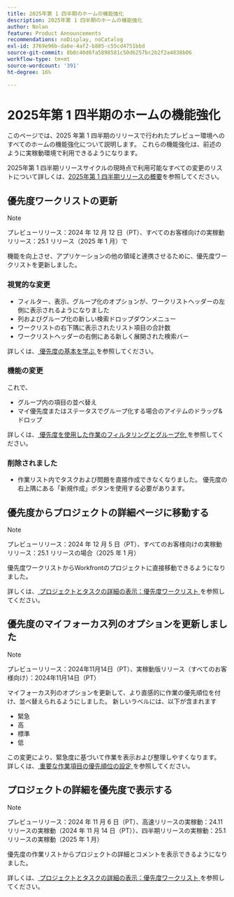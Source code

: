 ```yaml
---
title: 2025年第 1 四半期のホームの機能強化
description: 2025年第 1 四半期のホームの機能強化
author: Nolan
feature: Product Announcements
recommendations: noDisplay, noCatalog
exl-id: 3769e96b-da6e-4af2-b885-c55cd4751bbd
source-git-commit: 8b0c40d6fa5898581c50d6257bc2b2f2a4838b06
workflow-type: tm+mt
source-wordcount: '391'
ht-degree: 16%

---
```


# 2025年第 1 四半期のホームの機能強化

このページでは、2025 年第 1 四半期のリリースで行われたプレビュー環境へのすべてのホームの機能強化について説明します。 これらの機能強化は、前述のように実稼動環境で利用できるようになります。

2025年第 1 四半期リリースサイクルの現時点で利用可能なすべての変更のリストについて詳しくは、[2025年第 1 四半期リリースの概要](/help/quicksilver/product-announcements/product-releases/25-q1-release-activity/25-q1-release-overview.md)を参照してください。

## 優先度ワークリストの更新

>[!NOTE]
>
>プレビューリリース：2024 年 12 月 12 日（PT）、すべてのお客様向けの実稼動リリース：25.1 リリース（2025 年 1 月）で

機能を向上させ、アプリケーションの他の領域と連携させるために、優先度ワークリストを更新しました。

### 視覚的な変更

* フィルター、表示、グループ化のオプションが、ワークリストヘッダーの左側に表示されるようになりました
* 列およびグループ化の新しい検索ドロップダウンメニュー
* ワークリストの右下隅に表示されたリスト項目の合計数
* ワークリストヘッダーの右側にある新しく展開された検索バー

詳しくは、[ 優先度の基本を学ぶ ](/help/quicksilver/workfront-basics/priorities/get-started-with-priorities.md) を参照してください。

### 機能の変更

これで、

* グループ内の項目の並べ替え
* マイ優先度またはステータスでグループ化する場合のアイテムのドラッグ&amp;ドロップ

詳しくは、[ 優先度を使用した作業のフィルタリングとグループ化 ](/help/quicksilver/workfront-basics/priorities/filter-group-work-priorities.md) を参照してください。

### 削除されました

* 作業リスト内でタスクおよび問題を直接作成できなくなりました。 優先度の右上隅にある「新規作成」ボタンを使用する必要があります。

## 優先度からプロジェクトの詳細ページに移動する

>[!NOTE]
>
>プレビューリリース：2024 年 12 月 5 日（PT）、すべてのお客様向けの実稼動リリース：25.1 リリースの場合（2025 年 1 月）

優先度ワークリストからWorkfrontのプロジェクトに直接移動できるようになりました。

詳しくは、[ プロジェクトとタスクの詳細の表示：優先度ワークリスト ](/help/quicksilver/workfront-basics/priorities/view-task-project-details.md) を参照してください。

## 優先度のマイフォーカス列のオプションを更新しました

>[!NOTE]
>
>プレビューリリース：2024年11月14日（PT）、実稼動版リリース（すべてのお客様向け）：2024年11月14日（PT）

マイフォーカス列のオプションを更新して、より直感的に作業の優先順位を付け、並べ替えられるようにしました。 新しいラベルには、以下が含まれます

* 緊急
* 高
* 標準
* 低

この変更により、緊急度に基づいて作業を表示および整理しやすくなります。 詳しくは、[ 重要な作業項目の優先順位の設定 ](/help/quicksilver/workfront-basics/priorities/prioritize-work-items.md) を参照してください。

## プロジェクトの詳細を優先度で表示する

>[!NOTE]
>
>プレビューリリース：2024 年 11 月 6 日（PT）、高速リリースの実稼動：24.11 リリースの実稼動（2024 年 11 月 14 日（PT））、四半期リリースの実稼動：25.1 リリースの実稼動（2025 年 1 月）

優先度の作業リストからプロジェクトの詳細とコメントを表示できるようになりました。

詳しくは、[ プロジェクトとタスクの詳細の表示：優先度ワークリスト ](/help/quicksilver/workfront-basics/priorities/view-task-project-details.md) を参照してください。

